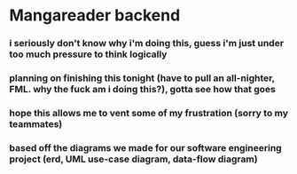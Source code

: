 # Mangareader backend
### i seriously don't know why i'm doing this, guess i'm just under too much pressure to think logically
### planning on finishing this tonight (have to pull an all-nighter, FML. why the fuck am i doing this?), gotta see how that goes
### hope this allows me to vent some of my frustration (sorry to my teammates)
### based off the diagrams we made for our software engineering project (erd, UML use-case diagram, data-flow diagram)
